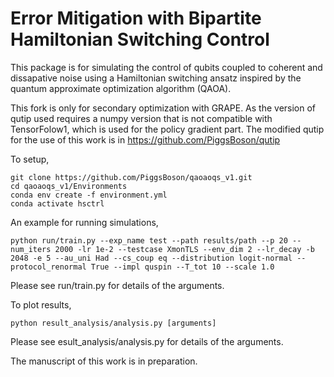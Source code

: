 # Error Mitigation with Bipartite Hamiltonian Switching Control
This package is for simulating the control of qubits coupled to coherent and dissapative noise using a Hamiltonian switching ansatz inspired by the quantum approximate optimization algorithm (QAOA).

This fork is only for secondary optimization with GRAPE. As the version of qutip used requires a numpy version that is not compatible with TensorFolow1, which is used for the policy gradient part. The modified qutip for the use of this work is in https://github.com/PiggsBoson/qutip

To setup, 
```
git clone https://github.com/PiggsBoson/qaoaoqs_v1.git
cd qaoaoqs_v1/Environments
conda env create -f environment.yml
conda activate hsctrl
```
An example for running simulations,  

```
python run/train.py --exp_name test --path results/path --p 20 --num_iters 2000 -lr 1e-2 --testcase XmonTLS --env_dim 2 --lr_decay -b 2048 -e 5 --au_uni Had --cs_coup eq --distribution logit-normal --protocol_renormal True --impl quspin --T_tot 10 --scale 1.0
```
Please see run/train.py for details of the arguments.

To plot results, 
```
python result_analysis/analysis.py [arguments]
```
Please see esult_analysis/analysis.py for details of the arguments.

The manuscript of this work is in preparation.
